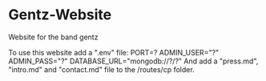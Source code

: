 # Gentz-Website
Website for the band gentz


To use this website add a ".env" file: PORT=?
                                       ADMIN_USER="?"
                                       ADMIN_PASS="?"
                                       DATABASE_URL="mongodb://?/?"
And add a "press.md", "intro.md" and "contact.md" file to the /routes/cp folder.
